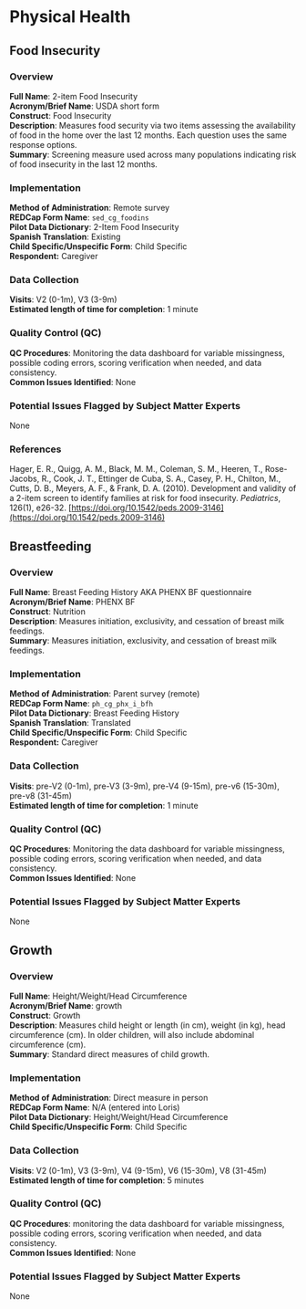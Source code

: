 # Physical Health

## Food Insecurity
### Overview
**Full Name**: 2-item Food Insecurity   
**Acronym/Brief Name**: USDA short form  
**Construct**: Food Insecurity   
**Description**: Measures food security via two items assessing the availability of food in the home over the last 12 months. Each question uses the same response options.  
**Summary**: Screening measure used across many populations indicating risk of food insecurity in the last 12 months.

### Implementation
**Method of Administration**: Remote survey  
**REDCap Form Name**: `sed_cg_foodins`  
**Pilot Data Dictionary**: 2-Item Food Insecurity  
**Spanish Translation**: Existing  
**Child Specific/Unspecific Form**: Child Specific  
**Respondent:** Caregiver

### Data Collection
**Visits**: V2 (0-1m), V3 (3-9m)    
**Estimated length of time for completion**: 1 minute

### Quality Control (QC)
**QC Procedures**: Monitoring the data dashboard for variable missingness, possible coding errors, scoring verification when needed, and data consistency.<br>
**Common Issues Identified**: None

### Potential Issues Flagged by Subject Matter Experts
None

### References
Hager, E. R., Quigg, A. M., Black, M. M., Coleman, S. M., Heeren, T., Rose-Jacobs, R., Cook, J. T., Ettinger de Cuba, S. A., Casey, P. H., Chilton, M., Cutts, D. B., Meyers, A. F., & Frank, D. A. (2010). Development and validity of a 2-item screen to identify families at risk for food insecurity. *Pediatrics*, 126(1), e26-32. [https://doi.org/10.1542/peds.2009-3146](https://doi.org/10.1542/peds.2009-3146)

## Breastfeeding
### Overview
**Full Name**: Breast Feeding History AKA PHENX BF questionnaire    
**Acronym/Brief Name**: PHENX BF    
**Construct**: Nutrition        
**Description**: Measures initiation, exclusivity, and cessation of breast milk feedings.     
**Summary**: Measures initiation, exclusivity, and cessation of breast milk feedings.

### Implementation
**Method of Administration**: Parent survey (remote)      
**REDCap Form Name**: `ph_cg_phx_i_bfh`  
**Pilot Data Dictionary**: Breast Feeding History   
**Spanish Translation**: Translated  
**Child Specific/Unspecific Form**: Child Specific  
**Respondent:** Caregiver

### Data Collection
**Visits**: pre-V2 (0-1m), pre-V3 (3-9m), pre-V4 (9-15m), pre-v6 (15-30m), pre-v8 (31-45m)     
**Estimated length of time for completion**: 1 minute

### Quality Control (QC)
**QC Procedures**: Monitoring the data dashboard for variable missingness, possible coding errors, scoring verification when needed, and data consistency.    
**Common Issues Identified**: None

### Potential Issues Flagged by Subject Matter Experts
None

## Growth
### Overview
**Full Name**: Height/Weight/Head Circumference       
**Acronym/Brief Name**: growth    
**Construct**: Growth          
**Description**: Measures child height or length (in cm), weight (in kg), head circumference (cm). In older children, will also include abdominal circumference (cm).     
**Summary**: Standard direct measures of child growth.

### Implementation
**Method of Administration**: Direct measure in person     
**REDCap Form Name**: N/A (entered into Loris)      
**Pilot Data Dictionary**: Height/Weight/Head Circumference    
**Child Specific/Unspecific Form**: Child Specific  

### Data Collection
**Visits**: V2 (0-1m), V3 (3-9m), V4 (9-15m), V6 (15-30m), V8 (31-45m)     
**Estimated length of time for completion**: 5 minutes

### Quality Control (QC)
**QC Procedures**: monitoring the data dashboard for variable missingness, possible coding errors, scoring verification when needed, and data consistency.    
**Common Issues Identified**: None

### Potential Issues Flagged by Subject Matter Experts
None



